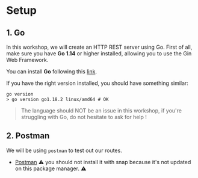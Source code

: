 # Setup

## 1. Go

In this workshop, we will create an HTTP REST server using Go.
First of all, make sure you have **Go 1.14** or higher installed, allowing you to use the Gin Web Framework.

You can install **Go** following this [link](https://go.dev/doc/install).

If you have the right version installed, you should have something similar:
```shell
go version
> go version go1.18.2 linux/amd64 # OK
```

> The language should NOT be an issue in this workshop, if you're struggling with Go, do not hesitate to ask for help !

## 2. Postman

We will be using `postman` to test out our routes.

- [Postman](https://www.postman.com/downloads/)
⚠️ you should not install it with snap because it's not updated on this package manager. ⚠️
